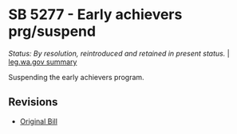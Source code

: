 # SB 5277 - Early achievers prg/suspend
*Status: By resolution, reintroduced and retained in present status.* | [leg.wa.gov summary](https://app.leg.wa.gov/billsummary?BillNumber=5277&Year=2021)

Suspending the early achievers program.

## Revisions
* [Original Bill](1/)